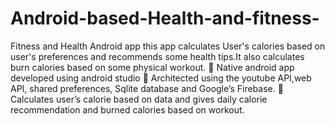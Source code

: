 # Android-based-Health-and-fitness-
Fitness and Health Android app
this app calculates User's calories based on user's preferences and recommends some health tips.It also calculates burn calories based on some physical workout.
	Native android app developed using android studio
	Architected using the youtube API,web API, shared preferences, Sqlite database and Google’s Firebase.
	Calculates user’s calorie based on data and gives daily calorie recommendation and burned calories based on workout.

